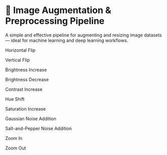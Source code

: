 # 🧠 Image Augmentation & Preprocessing Pipeline
A simple and effective pipeline for augmenting and resizing image datasets — ideal for machine learning and deep learning workflows.

Horizontal Flip

Vertical Flip

Brightness Increase

Brightness Decrease

Contrast Increase

Hue Shift

Saturation Increase

Gaussian Noise Addition

Salt-and-Pepper Noise Addition

Zoom In

Zoom Out

